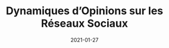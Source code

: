 ---
title: "Dynamiques d’Opinions sur les Réseaux Sociaux"
collection: publications
permalink: /publication/dynamiques_opinions_2021
date: 2021-01-27
venue:
paperurl: 
link: "lien"
code: 
github: 'https://github.com/ValentinKil/DynamiquesOpinions2021'
citation: 'Valentin Kilian,  2021, "Dynamiques d’Opinions sur les Réseaux Sociaux", Rapport de stage'
---